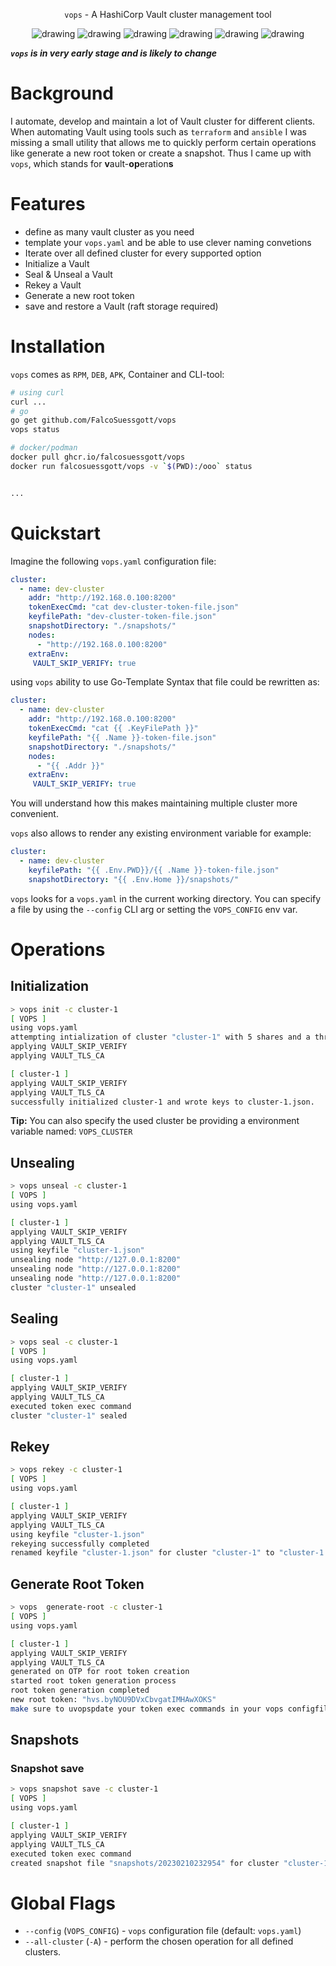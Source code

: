 <div align="center">

`vops` - A HashiCorp Vault cluster management tool

<img src="https://github.com/FalcoSuessgott/vops/actions/workflows/test.yml/badge.svg" alt="drawing"/>
<img src="https://github.com/FalcoSuessgott/vops/actions/workflows/lint.yml/badge.svg" alt="drawing"/>
<img src="https://codecov.io/gh/FalcoSuessgott/vops/branch/master/graph/badge.svg" alt="drawing"/>
<img src="https://img.shields.io/github/downloads/FalcoSuessgott/vops/total.svg" alt="drawing"/>
<img src="https://img.shields.io/github/v/release/FalcoSuessgott/vops" alt="drawing"/>
<img src="https://img.shields.io/docker/pulls/falcosuessgott/vops" alt="drawing"/>

</div>


***`vops` is in very early stage and is likely to change***


# Background
I automate, develop and maintain a lot of Vault cluster for different clients. When automating Vault using tools such as `terraform` and `ansible` I was missing a small utility that allows me to quickly perform certain operations like generate a new root token or create a snapshot. Thus I came up with `vops`, which stands for **v**ault-**op**eration**s**

# Features 
* define as many vault cluster as you need
* template your `vops.yaml` and be able to use clever naming convetions
* Iterate over all defined cluster for every supported option
* Initialize a Vault 
* Seal & Unseal a Vault 
* Rekey a Vault 
* Generate a new root token
* save and restore a Vault (raft storage required)

# Installation
`vops` comes as `RPM`, `DEB`, `APK`, Container and CLI-tool:

```bash
# using curl
curl ...
# go
go get github.com/FalcoSuessgott/vops
vops status

# docker/podman
docker pull ghcr.io/falcosuessgott/vops
docker run falcosuessgott/vops -v `$(PWD):/ooo` status


...
```

# Quickstart
Imagine the following `vops.yaml` configuration file:

```yaml
cluster:
  - name: dev-cluster
    addr: "http://192.168.0.100:8200"
    tokenExecCmd: "cat dev-cluster-token-file.json"
    keyfilePath: "dev-cluster-token-file.json"
    snapshotDirectory: "./snapshots/"
    nodes:
      - "http://192.168.0.100:8200"
    extraEnv:
     VAULT_SKIP_VERIFY: true
```

using `vops` ability to use Go-Template Syntax that file could be rewritten as:

```yaml
cluster:
  - name: dev-cluster
    addr: "http://192.168.0.100:8200"
    tokenExecCmd: "cat {{ .KeyFilePath }}"
    keyfilePath: "{{ .Name }}-token-file.json"
    snapshotDirectory: "./snapshots/"
    nodes:
      - "{{ .Addr }}"
    extraEnv:
     VAULT_SKIP_VERIFY: true
```

You will understand how this makes maintaining multiple cluster more convenient.

`vops` also allows to render any existing environment variable for example:

```yaml
cluster:
  - name: dev-cluster
    keyfilePath: "{{ .Env.PWD}}/{{ .Name }}-token-file.json"
    snapshotDirectory: "{{ .Env.Home }}/snapshots/"
```

`vops` looks for a `vops.yaml` in the current working directory. You can specify a file by using the `--config` CLI arg or setting the `VOPS_CONFIG` env var.

# Operations
## Initialization

```bash
> vops init -c cluster-1
[ VOPS ]
using vops.yaml
attempting intialization of cluster "cluster-1" with 5 shares and a threshold of 3
applying VAULT_SKIP_VERIFY
applying VAULT_TLS_CA

[ cluster-1 ]
applying VAULT_SKIP_VERIFY
applying VAULT_TLS_CA
successfully initialized cluster-1 and wrote keys to cluster-1.json.
```

**Tip:** You can also specify the used cluster be providing a environment variable named: `VOPS_CLUSTER`
## Unsealing
```bash
> vops unseal -c cluster-1    
[ VOPS ]
using vops.yaml

[ cluster-1 ]
applying VAULT_SKIP_VERIFY
applying VAULT_TLS_CA
using keyfile "cluster-1.json"
unsealing node "http://127.0.0.1:8200"
unsealing node "http://127.0.0.1:8200"
unsealing node "http://127.0.0.1:8200"
cluster "cluster-1" unsealed
```

## Sealing
```bash
> vops seal -c cluster-1  
[ VOPS ]
using vops.yaml

[ cluster-1 ]
applying VAULT_SKIP_VERIFY
applying VAULT_TLS_CA
executed token exec command
cluster "cluster-1" sealed
```

## Rekey
```bash
> vops rekey -c cluster-1            
[ VOPS ]
using vops.yaml

[ cluster-1 ]
applying VAULT_SKIP_VERIFY
applying VAULT_TLS_CA
using keyfile "cluster-1.json"
rekeying successfully completed
renamed keyfile "cluster-1.json" for cluster "cluster-1" to "cluster-1.json_20230210233133" (snapshots depend on the unseal/recovery keys from the moment the snapshot has been created. This way you always have the matching unseal/recovery keys ready.)
```


## Generate Root Token
```bash
> vops  generate-root -c cluster-1        
[ VOPS ]
using vops.yaml

[ cluster-1 ]
applying VAULT_SKIP_VERIFY
applying VAULT_TLS_CA
generated on OTP for root token creation
started root token generation process
root token generation completed
new root token: "hvs.byNOU9DVxCbvgatIMHAwXOKS"
make sure to uvopspdate your token exec commands in your vops configfile if necessary.
```

## Snapshots
### Snapshot save
```bash
> vops snapshot save -c cluster-1
[ VOPS ]
using vops.yaml

[ cluster-1 ]
applying VAULT_SKIP_VERIFY
applying VAULT_TLS_CA
executed token exec command
created snapshot file "snapshots/20230210232954" for cluster "cluster-1"
```

# Global Flags
* `--config` (`VOPS_CONFIG`) - `vops` configuration file (default: `vops.yaml`)
* `--all-cluster` (`-A`) - perform the chosen operation for all defined clusters.

